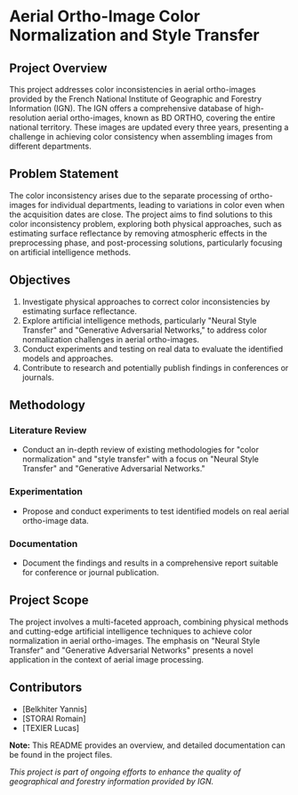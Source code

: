 # Aerial Ortho-Image Color Normalization and Style Transfer

## Project Overview

This project addresses color inconsistencies in aerial ortho-images provided by the French National Institute of Geographic and Forestry Information (IGN). The IGN offers a comprehensive database of high-resolution aerial ortho-images, known as BD ORTHO, covering the entire national territory. These images are updated every three years, presenting a challenge in achieving color consistency when assembling images from different departments.

## Problem Statement

The color inconsistency arises due to the separate processing of ortho-images for individual departments, leading to variations in color even when the acquisition dates are close. The project aims to find solutions to this color inconsistency problem, exploring both physical approaches, such as estimating surface reflectance by removing atmospheric effects in the preprocessing phase, and post-processing solutions, particularly focusing on artificial intelligence methods.

## Objectives

1. Investigate physical approaches to correct color inconsistencies by estimating surface reflectance.
2. Explore artificial intelligence methods, particularly "Neural Style Transfer" and "Generative Adversarial Networks," to address color normalization challenges in aerial ortho-images.
3. Conduct experiments and testing on real data to evaluate the identified models and approaches.
4. Contribute to research and potentially publish findings in conferences or journals.

## Methodology

### Literature Review
- Conduct an in-depth review of existing methodologies for "color normalization" and "style transfer" with a focus on "Neural Style Transfer" and "Generative Adversarial Networks."

### Experimentation
- Propose and conduct experiments to test identified models on real aerial ortho-image data.

### Documentation
- Document the findings and results in a comprehensive report suitable for conference or journal publication.

## Project Scope

The project involves a multi-faceted approach, combining physical methods and cutting-edge artificial intelligence techniques to achieve color normalization in aerial ortho-images. The emphasis on "Neural Style Transfer" and "Generative Adversarial Networks" presents a novel application in the context of aerial image processing.

## Contributors

- [Belkhiter Yannis]
- [STORAI Romain]
- [TEXIER Lucas]

**Note:** This README provides an overview, and detailed documentation can be found in the project files.

*This project is part of ongoing efforts to enhance the quality of geographical and forestry information provided by IGN.*

